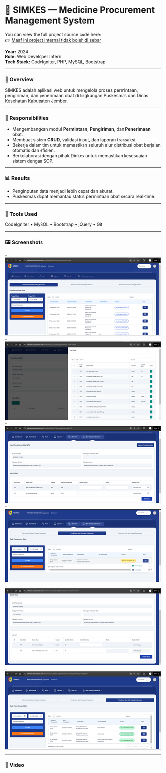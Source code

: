 # 💊 SIMKES — Medicine Procurement Management System
You can view the full project source code here:  
👉 [Maaf ini project internal tidak boleh di sebar]()

**Year:** 2024  
**Role:** Web Developer Intern  
**Tech Stack:** CodeIgniter, PHP, MySQL, Bootstrap  

---

### 🧩 Overview
SIMKES adalah aplikasi web untuk mengelola proses permintaan, pengiriman, dan penerimaan obat di lingkungan Puskesmas dan Dinas Kesehatan Kabupaten Jember.

---

### 🧠 Responsibilities
- Mengembangkan modul **Permintaan**, **Pengiriman**, dan **Penerimaan** obat.  
- Membuat sistem **CRUD**, validasi input, dan laporan transaksi.  
- Bekerja dalam tim untuk memastikan seluruh alur distribusi obat berjalan otomatis dan efisien.  
- Berkolaborasi dengan pihak Dinkes untuk memastikan kesesuaian sistem dengan SOP.

---

<!-- ### ⚙️ Technical Challenges & Solutions
- **Masalah:** Banyak user yang input data ganda secara bersamaan.  
  **Solusi:** Menambahkan validasi *unique transaction key* di level database.  
- **Masalah:** Laporan transaksi lambat.  
  **Solusi:** Menggunakan *server-side pagination* dan optimasi query agregat.

--- -->

### 📊 Results
- Penginputan data menjadi lebih cepat dan akurat.  
- Puskesmas dapat memantau status permintaan obat secara real-time.

---

### 🧰 Tools Used
CodeIgniter • MySQL • Bootstrap • jQuery • Git

---

### 🖼️ Screenshots
-![simkes1](../images/simkes1.png)
-![simkes2](../images/simkes2.png)
-![simkes3](../images/simkes3.png)
-![simkes4](../images/simkes4.png)
-![simkes5](../images/simkes5.png)
-![simkes6](../images/simkes6.png)

<!-- ![Cloud Architecture](../images/clouad_arsitektur.PNG) -->
<!-- ![RapidRoad Dashboard](../images/rapidroad-dashboard.png)
*Dashboard view showing AI-based damage classification results.*

![API Test on Postman](../images/rapidroad-api.png)
*API testing during development.* -->

---

### 🎥 Video
<!-- ![explanation Project on youtube](../images/capstone_ppt.PNG)(https://youtu.be/GLpPmcg6FLo?si=elMusrpdzC1RUUqZ) -->
<!-- [![Watch the demo on YouTube](../images/youtube-thumbnail.png)](https://www.youtube.com/watch?v=YOUR_VIDEO_ID)
*Click the thumbnail or [watch it directly here](https://www.youtube.com/watch?v=YOUR_VIDEO_ID).* -->
